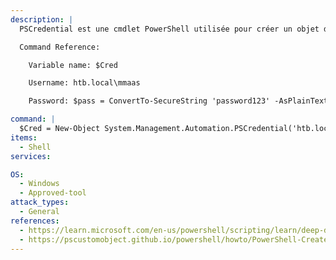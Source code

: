 ```yaml
---
description: |
  PSCredential est une cmdlet PowerShell utilisée pour créer un objet d'identification. Elle permet de stocker et de récupérer en toute sécurité des noms d'utilisateur et des mots de passe dans des scripts ou des commandes. La cmdlet PSCredential nécessite un nom d'utilisateur et un objet SecureString pour le mot de passe.

  Command Reference:

  	Variable name: $Cred

    Username: htb.local\mmaas

  	Password: $pass = ConvertTo-SecureString 'password123' -AsPlainText -Force

command: |
  $Cred = New-Object System.Management.Automation.PSCredential('htb.local\mmaas', $pass)
items:
  - Shell
services:

OS:
  - Windows
  - Approved-tool
attack_types:
  - General
references:
  - https://learn.microsoft.com/en-us/powershell/scripting/learn/deep-dives/add-credentials-to-powershell-functions?view=powershell-7.3
  - https://pscustomobject.github.io/powershell/howto/PowerShell-Create-Credential-Object/
---
```

